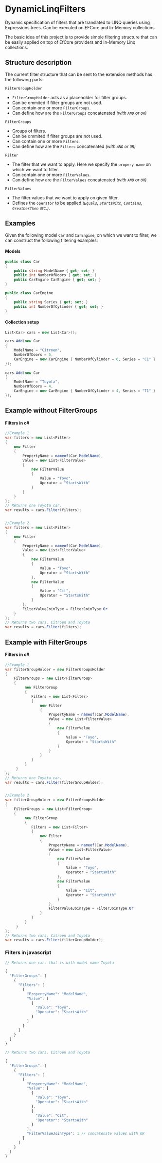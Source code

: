 # DynamicLinqFilters
Dynamic specification of filters that are translated to LINQ queries using Expressions trees. Can be executed on EFCore and In-Memory collections.

The basic idea of this project is to provide simple filtering structure that can be easily applied on top of EfCore providers and In-Memory Linq collections.

## Structure description

The current filter structure that can be sent to the extension methods has the following parts:

`FilterGroupHolder`
  - `FilterGroupHolder` acts as a placeholder for filter groups. 
  - Can be ommited if filter groups are not used.
  - Can contain one or more `FilterGroups`.
  - Can define how are the `FilterGroups` concatenated *(with `AND` or `OR`)*
  
`FilterGroups`
  - Groups of filters. 
  - Can be ommited if filter groups are not used.
  - Can contain one or more `Filters`.
  - Can define how are the `Filters` concatenated *(with `AND` or `OR`)*
  
 `Filter`
  - The filter that we want to apply. Here we specify the `propery name` on which we want to filter. 
  - Can contain one or more `FilterValues`.
  - Can define how are the `FilterValues` concatenated *(with `AND` or `OR`)*
  
 `FilterValues`
  - The filter values that we want to apply on given filter.
  - Defines the `operator` to be applied *(`Equals`, `StartsWith`, `Contains`, `GreatherThen` etc.)*.
 
## Examples 
 Given the following model `Car` and `CarEngine`, on which we want to filter, we can construct the following filtering examples:
 
#### Models
```c#
public class Car
{
    public string ModelName { get; set; }
    public int NumberOfDoors { get; set; }
    public CarEngine CarEngine { get; set; }
}

public class CarEngine
{
    public string Series { get; set; }
    public int NumberOfCylinder { get; set; }
}
```

#### Collection setup
```c#
List<Car> cars = new List<Car>();

cars.Add(new Car
{
    ModelName = "Citroen",
    NumberOfDoors = 5,
    CarEngine = new CarEngine { NumberOfCylinder = 6, Series = "C1" }
});
            
cars.Add(new Car
{
    ModelName = "Toyota",
    NumberOfDoors = 4,
    CarEngine = new CarEngine { NumberOfCylinder = 4, Series = "T1" }
});
```

## Example without FilterGroups

#### Filters in c#
```c#
//Example 1
var filters = new List<Filter>
{
    new Filter
    {
        PropertyName = nameof(Car.ModelName),
        Value = new List<FilterValue>
        {
            new FilterValue
            {
                Value = "Toyo",
                Operator = "StartsWith"
            }
        }
    }
};
// Returns one Toyota car.
var results = cars.Filter(filters);


//Example 2
var filters = new List<Filter>
{
    new Filter
    {
        PropertyName = nameof(Car.ModelName),
        Value = new List<FilterValue>
        {
            new FilterValue
            {
                Value = "Toyo",
                Operator = "StartsWith"
            },
            new FilterValue
            {
                Value = "Cit",
                Operator = "StartsWith"
            }
        },
        FilterValueJoinType = FilterJoinType.Or
    }
};
// Returns two cars. Citroen and Toyota
var results = cars.Filter(filters);

```
  
## Example with FilterGroups

#### Filters in c#
```c#
//Example 1
var filterGroupHolder = new FilterGroupsHolder
{
    FilterGroups = new List<FilterGroup>
    {
         new FilterGroup
         {
            Filters = new List<Filter>
            {
                new Filter
                {
                    PropertyName = nameof(Car.ModelName),
                    Value = new List<FilterValue>
                    {
                        new FilterValue
                        {
                            Value = "Toyo",
                            Operator = "StartsWith"
                        }
                    }
                }
            }
         }
     }
};
// Returns one Toyota car.
var results = cars.Filter(filterGroupHolder);


//Example 2
var filterGroupHolder = new FilterGroupsHolder
{
    FilterGroups = new List<FilterGroup>
    {
         new FilterGroup
         {
            Filters = new List<Filter>
            {
                new Filter
                {
                    PropertyName = nameof(Car.ModelName),
                    Value = new List<FilterValue>
                    {
                        new FilterValue
                        {
                            Value = "Toyo",
                            Operator = "StartsWith"
                        },
                        new FilterValue
                        {
                            Value = "Cit",
                            Operator = "StartsWith"
                        }
                    },
                    FilterValueJoinType = FilterJoinType.Or
                }
            }
         }
     }
};
// Returns two cars. Citroen and Toyota
var results = cars.Filter(filterGroupHolder);

```


### Filters in javascript
```javascript
// Returns one car. that is with model name Toyota

{
  "FilterGroups": [
    {
      "Filters": [
        {
          "PropertyName": "ModelName",
          "Value": [
            {
              "Value": "Toyo",
              "Operator": "StartsWith"
            }
          ]
        }
      ]
    }
  ]
}
```

```javascript
// Returns two cars. Citroen and Toyota

{
  "FilterGroups": [
    {
      "Filters": [
        {
          "PropertyName": "ModelName",
          "Value": [
            {
              "Value": "Toyo",
              "Operator": "StartsWith"
            },
            {
              "Value": "Cit",
              "Operator": "StartsWith"
            }
          ],
          "FilterValueJoinType": 1 // concatenate values with OR
        }
      ]
    }
  ]
}
```
